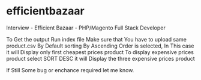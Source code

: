 # efficientbazaar
Interview - Efficient Bazaar - PHP/Magento Full Stack Developer 

To Get the output Run index file
Make sure that You have to upload same product.csv
By Default sorting By Ascending Order is selected, In This case it will Display only first cheapest prices product
To display expensive prices product select SORT DESC it will Display the three expensive prices product


If Still Some bug or enchance required let me know.

